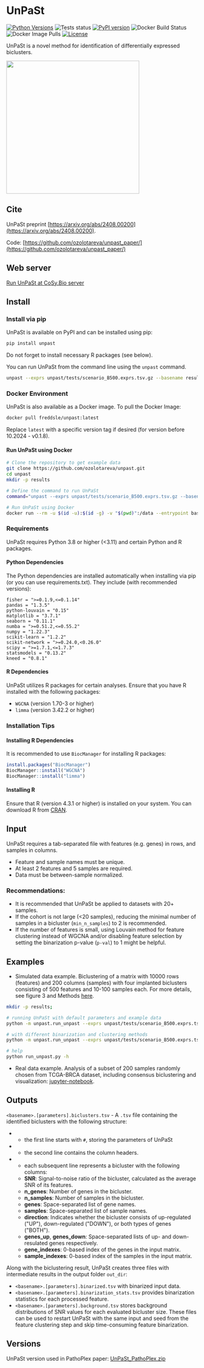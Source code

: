 # UnPaSt
[![Python Versions](https://img.shields.io/pypi/pyversions/unpast.svg)](https://pypi.org/project/unpast/)
![Tests status](https://github.com/ozolotareva/unpast/actions/workflows/run_tests.yml/badge.svg)
[![PyPI version](https://badge.fury.io/py/unpast.svg)](https://badge.fury.io/py/unpast)
![Docker Build Status](https://github.com/ozolotareva/unpast/actions/workflows/docker-publish.yml/badge.svg)
![Docker Image Pulls](https://img.shields.io/docker/pulls/freddsle/unpast)
[![License](https://img.shields.io/pypi/l/unpast.svg)](https://github.com/ozolotareva/unpast/blob/main/LICENSE)


UnPaSt is a novel method for identification of differentially expressed biclusters.

<img src="https://apps.cosy.bio/unpast/assets/DESMOND2_steps2.png"  height="350">

## Cite
UnPaSt preprint [https://arxiv.org/abs/2408.00200](https://arxiv.org/abs/2408.00200).

Code: [https://github.com/ozolotareva/unpast_paper/](https://github.com/ozolotareva/unpast_paper/)

## Web server
[Run UnPaSt at CoSy.Bio server](https://apps.cosy.bio/unpast/)

## Install

### Install via pip

UnPaSt is available on PyPI and can be installed using pip:

```bash
pip install unpast
```
Do not forget to install necessary R packages (see below).

You can run UnPaSt from the command line using the `unpast` command.

```bash
unpast --exprs unpast/tests/scenario_B500.exprs.tsv.gz --basename results/scenario_B500
```

### Docker Environment

UnPaSt is also available as a Docker image. To pull the Docker Image:

```bash
docker pull freddsle/unpast:latest
```

Replace `latest` with a specific version tag if desired (for version before 10.2024 - v0.1.8).

#### Run UnPaSt using Docker

```bash
# Clone the repository to get example data
git clone https://github.com/ozolotareva/unpast.git
cd unpast
mkdir -p results

# Define the command to run UnPaSt
command="unpast --exprs unpast/tests/scenario_B500.exprs.tsv.gz --basename results/scenario_B500 --verbose"

# Run UnPaSt using Docker
docker run --rm -u $(id -u):$(id -g) -v "$(pwd)":/data --entrypoint bash freddsle/unpast -c "cd /data && PYTHONPATH=/data $command"
```

### Requirements

UnPaSt requires Python 3.8 or higher (<3.11) and certain Python and R packages.

#### Python Dependencies

The Python dependencies are installed automatically when installing via pip (or you can use requirements.txt). They include (with recommended versions):

```
fisher = ">=0.1.9,<=0.1.14"
pandas = "1.3.5"
python-louvain = "0.15"
matplotlib = "3.7.1"
seaborn = "0.11.1"
numba = ">=0.51.2,<=0.55.2"
numpy = "1.22.3"
scikit-learn = "1.2.2"
scikit-network = ">=0.24.0,<0.26.0"
scipy = ">=1.7.1,<=1.7.3"
statsmodels = "0.13.2"
kneed = "0.8.1"
```

#### R Dependencies

UnPaSt utilizes R packages for certain analyses. Ensure that you have R installed with the following packages:

- `WGCNA` (version 1.70-3 or higher)
- `limma` (version 3.42.2 or higher)

### Installation Tips

#### Installing R Dependencies

It is recommended to use `BiocManager` for installing R packages:

```R
install.packages("BiocManager")
BiocManager::install("WGCNA")
BiocManager::install("limma")
```

#### Installing R

Ensure that R (version 4.3.1 or higher) is installed on your system. You can download R from [CRAN](https://cran.r-project.org/).


## Input
UnPaSt requires a tab-separated file with features (e.g. genes) in rows, and samples in columns.
* Feature and sample names must be unique.
* At least 2 features and 5 samples are required.
* Data must be between-sample normalized.

### Recommendations: 
* It is recommended that UnPaSt be applied to datasets with 20+ samples.
* If the cohort is not large (<20 samples), reducing the minimal number of samples in a bicluster (`min_n_samples`) to 2 is recommended. 
* If the number of features is small, using Louvain method for feature clustering instead of WGCNA and/or disabling feature selection by setting the binarization p-value (`p-val`) to 1 might be helpful.

## Examples
* Simulated data example. Biclustering of a matrix with 10000 rows (features) and 200 columns (samples) with four implanted biclusters consisting of 500 features and 10-100 samples each. For more details, see figure 3 and Methods [here](https://arxiv.org/abs/2408.00200).
  
```bash
mkdir -p results;

# running UnPaSt with default parameters and example data
python -m unpast.run_unpast --exprs unpast/tests/scenario_B500.exprs.tsv.gz --basename results/scenario_B500

# with different binarization and clustering methods
python -m unpast.run_unpast --exprs unpast/tests/scenario_B500.exprs.tsv.gz --basename results/scenario_B500 --binarization ward --clustering Louvain

# help
python run_unpast.py -h
```
* Real data example. Analysis of a subset of 200 samples randomly chosen from TCGA-BRCA dataset, including consensus biclustering and visualization:
  [jupyter-notebook](https://github.com/ozolotareva/unpast/blob/main/notebooks/UnPaSt_examples.ipynb).
  
## Outputs
`<basename>.[parameters].biclusters.tsv` - A `.tsv` file containing the identified biclusters with the following structure:

- * the first line starts with `#`, storing the parameters of UnPaSt
- * the second line contains the column headers.
- * each subsequent line represents a bicluster with the following columns:
  - **SNR**: Signal-to-noise ratio of the bicluster, calculated as the average SNR of its features.
  - **n_genes**: Number of genes in the bicluster.
  - **n_samples**: Number of samples in the bicluster.
  - **genes**: Space-separated list of gene names.
  - **samples**: Space-separated list of sample names.
  - **direction**: Indicates whether the bicluster consists of up-regulated ("UP"), down-regulated ("DOWN"), or both types of genes ("BOTH").
  - **genes_up**, **genes_down**: Space-separated lists of up- and down-resulated genes respectively.
  - **gene_indexes**: 0-based index of the genes in the input matrix.
  - **sample_indexes**: 0-based index of the samples in the input matrix.

Along with the biclustering result, UnPaSt creates three files with intermediate results in the output folder `out_dir`:
  - `<basename>.[parameters].binarized.tsv` with binarized input data.
  - `<basename>.[parameters].binarization_stats.tsv` provides binarization statistics for each processed feature.
  - `<basename>.[parameters].background.tsv` stores background distributions of SNR values for each evaluated bicluster size.
These files can be used to restart UnPaSt with the same input and seed from the feature clustering step and skip time-consuming feature binarization. 

## Versions
UnPaSt version used in PathoPlex paper: [UnPaSt_PathoPlex.zip](https://github.com/ozolotareva/unpast/blob/main/notebooks/UnPaSt_PathoPlex.zip)
